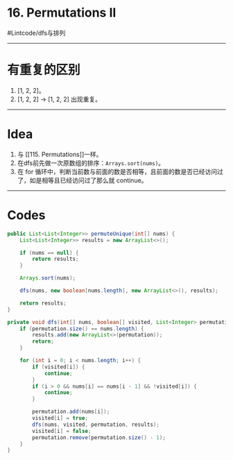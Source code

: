 # 16. Permutations II
#Lintcode/dfs与排列
- - - -
# 有重复的区别
1. [1, 2, 2]。
2. [1, 2, 2] -> [1, 2, 2] 出现重复。
- - - -
# Idea
1. 与 [[115. Permutations]]一样。
2. 在dfs前先做一次原数组的排序：`Arrays.sort(nums)`。
3. 在 for 循环中，判断当前数与前面的数是否相等，且前面的数是否已经访问过了，如是相等且已经访问过了那么就 continue。
- - - -
# Codes
```java
public List<List<Integer>> permuteUnique(int[] nums) {
    List<List<Integer>> results = new ArrayList<>();

    if (nums == null) {
        return results;
    }

    Arrays.sort(nums);

    dfs(nums, new boolean[nums.length], new ArrayList<>(), results);

    return results;
}

private void dfs(int[] nums, boolean[] visited, List<Integer> permutation, List<List<Integer>> results) {
    if (permutation.size() == nums.length) {
        results.add(new ArrayList<>(permutation));
        return;
    }

    for (int i = 0; i < nums.length; i++) {
        if (visited[i]) {
            continue;
        }
        if (i > 0 && nums[i] == nums[i - 1] && !visited[i]) {
            continue;
        }

        permutation.add(nums[i]);
        visited[i] = true;
        dfs(nums, visited, permutation, results);
        visited[i] = false;
        permutation.remove(permutation.size() - 1);
    }
}
```